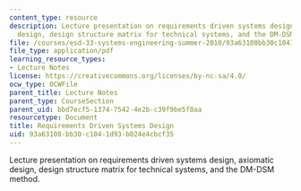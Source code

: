 ```yaml
---
content_type: resource
description: Lecture presentation on requirements driven systems design, axiomatic
  design, design structure matrix for technical systems, and the DM-DSM method.
file: /courses/esd-33-systems-engineering-summer-2010/93a63108bb30c1041d93b024e4cbcf35_MITESD_33SUM10_lec06.pdf
file_type: application/pdf
learning_resource_types:
- Lecture Notes
license: https://creativecommons.org/licenses/by-nc-sa/4.0/
ocw_type: OCWFile
parent_title: Lecture Notes
parent_type: CourseSection
parent_uid: bbd7ecf5-1374-7542-4e2b-c39f9be5f0aa
resourcetype: Document
title: Requirements Driven Systems Design
uid: 93a63108-bb30-c104-1d93-b024e4cbcf35
---
```

Lecture presentation on requirements driven systems design, axiomatic design, design structure matrix for technical systems, and the DM-DSM method.